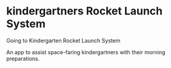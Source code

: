 # kindergartners Rocket Launch System
Going to Kindergarten Rocket Launch System

An app to assist space-faring kindergartners with their morning preparations.
